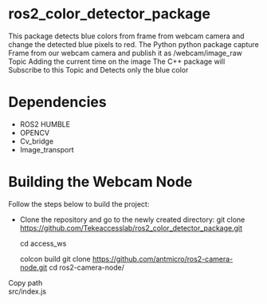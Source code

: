 # ros2_color_detector_package
This package detects blue colors from frame from webcam camera and change the detected blue pixels to red. 
The Python python package capture Frame from our webcam camera and publish it as /webcam/image_raw Topic  Adding the current time on the image 
The C++ package will Subscribe to this Topic and Detects only the blue color 

# Dependencies
  * ROS2 HUMBLE
  * OPENCV
  * Cv_bridge
  * Image_transport

# Building the Webcam Node
  Follow the steps below to build the project:
  * Clone the repository and go to the newly created directory:
    git clone https://github.com/Tekeaccesslab/ros2_color_detector_package.git

    cd access_ws

    colcon build
git clone https://github.com/antmicro/ros2-camera-node.git
cd ros2-camera-node/

<clipboard-copy for="blob-path" class="btn btn-sm BtnGroup-item">
  Copy path
</clipboard-copy>
<div id="blob-path">src/index.js</div>

